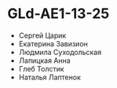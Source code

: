 # GLd-AE1-13-25
- Сергей Царик
- Екатерина Завизион
- Людмила Суходольская
- Лапицкая Анна
- Глеб Толстик
- Наталья Лаптенок
